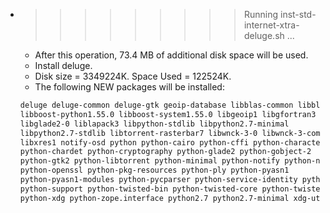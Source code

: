 * >>>>>>>>> Running inst-std-internet-xtra-deluge.sh ...
  * After this operation, 73.4 MB of additional disk space will be used.
  * Install deluge.
  * Disk size = 3349224K. Space Used = 122524K.
  * The following NEW packages will be installed:
  ```bash
  deluge deluge-common deluge-gtk geoip-database libblas-common libblas3
  libboost-python1.55.0 libboost-system1.55.0 libgeoip1 libgfortran3
  libglade2-0 liblapack3 libpython-stdlib libpython2.7-minimal
  libpython2.7-stdlib libtorrent-rasterbar7 libwnck-3-0 libwnck-3-common
  libxres1 notify-osd python python-cairo python-cffi python-characteristic
  python-chardet python-cryptography python-glade2 python-gobject-2
  python-gtk2 python-libtorrent python-minimal python-notify python-numpy
  python-openssl python-pkg-resources python-ply python-pyasn1
  python-pyasn1-modules python-pycparser python-service-identity python-six
  python-support python-twisted-bin python-twisted-core python-twisted-web
  python-xdg python-zope.interface python2.7 python2.7-minimal xdg-utils
  ```
